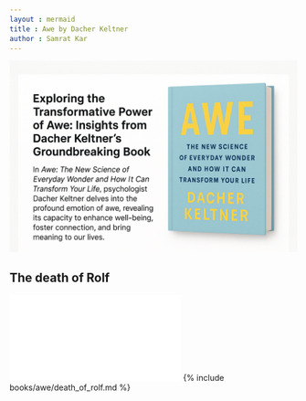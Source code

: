 ```yaml
---
layout : mermaid
title : Awe by Dacher Keltner
author : Samrat Kar
---
```

<img src="/assets/bookworm/awe1.png">

## The death of Rolf 

![](/_includes/books/awe/death_of_rolf.md)
{% include books/awe/death_of_rolf.md %}

